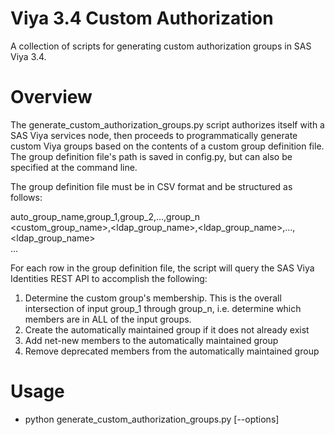 # Viya 3.4 Custom Authorization
A collection of scripts for generating custom authorization groups in SAS Viya 3.4.

# Overview
The generate_custom_authorization_groups.py script authorizes itself with a SAS Viya services node, then proceeds to programmatically generate custom Viya groups based on the contents of a custom group definition file. The group definition file's path is saved in config.py, but can also be specified at the command line.

The group definition file must be in CSV format and be structured as follows:

auto_group_name,group_1,group_2,...,group_n<br>
<custom_group_name>,<ldap_group_name>,<ldap_group_name>,...,<ldap_group_name><br>
...

For each row in the group definition file, the script will query the SAS Viya Identities REST API to accomplish the following:
  1. Determine the custom group's membership. This is the overall intersection of input group_1 through group_n, i.e. determine which members are in ALL of the input groups.
  2. Create the automatically maintained group if it does not already exist
  3. Add net-new members to the automatically maintained group
  4. Remove deprecated members from the automatically maintained group

# Usage
  - python generate_custom_authorization_groups.py [--options]
